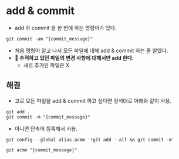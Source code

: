 # add & commit
- add 와 commit 을 한 번에 하는 명령어가 있다.
```git
git commit -am "{commit_message}"
```
- 처음 명령어 알고 나서 모든 파일에 대해 add & commit 하는 줄 알았다.
- **🚨 추적하고 있던 파일의 변경 사항에 대해서만 add 한다.**
  - 새로 추가된 파일은 X

## 해결
- 고로 모든 파일을 add & commit 하고 싶다면 정석대로 아래와 같이 사용.
```git
git add .
git commit -m "{commit_message}"
```
- 아니면 단축어 등록해서 사용.
```git
git config --global alias.acmm '!git add --all && git commit -m'
```
```git
git acmm "{commit_message}"
```
